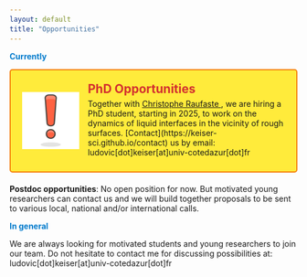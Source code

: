 ```yaml
---
layout: default
title: "Opportunities"
---
```

<strong style="color: #007acc;">Currently</strong>

<div style="display: flex; align-items: center; background-color: #ffeb3b; padding: 20px; border: 2px solid #f57c00; border-radius: 5px; margin-bottom: 20px;">
    <img src="/images/exclamation_bis.png" alt="Alert Icon" style="width: 100px; height: auto; margin-right: 15px;">
    <div>
        <h2 style="margin: 0; color: #d32f2f;">PhD Opportunities</h2>
        <p style="margin: 5px 0;">Together with <a href="http://sites.unice.fr/site/raufaste/raufaste/index.html">Christophe Raufaste </a>, we are hiring a PhD student, starting in 2025, to work on the dynamics of liquid interfaces in the vicinity of rough surfaces. [Contact](https://keiser-sci.github.io/contact) us by email: ludovic[dot]keiser[at]univ-cotedazur[dot]fr</p>
    </div>
</div>



<strong>Postdoc opportunities</strong>: No open position for now. But motivated young researchers can contact us and we will build together proposals to be sent to various local, national and/or international calls.

<strong style="color: #007acc;">In general</strong>

We are always looking for motivated students and young researchers to join our team. Do not hesitate to contact me for discussing possibilities at: ludovic[dot]keiser[at]univ-cotedazur[dot]fr

